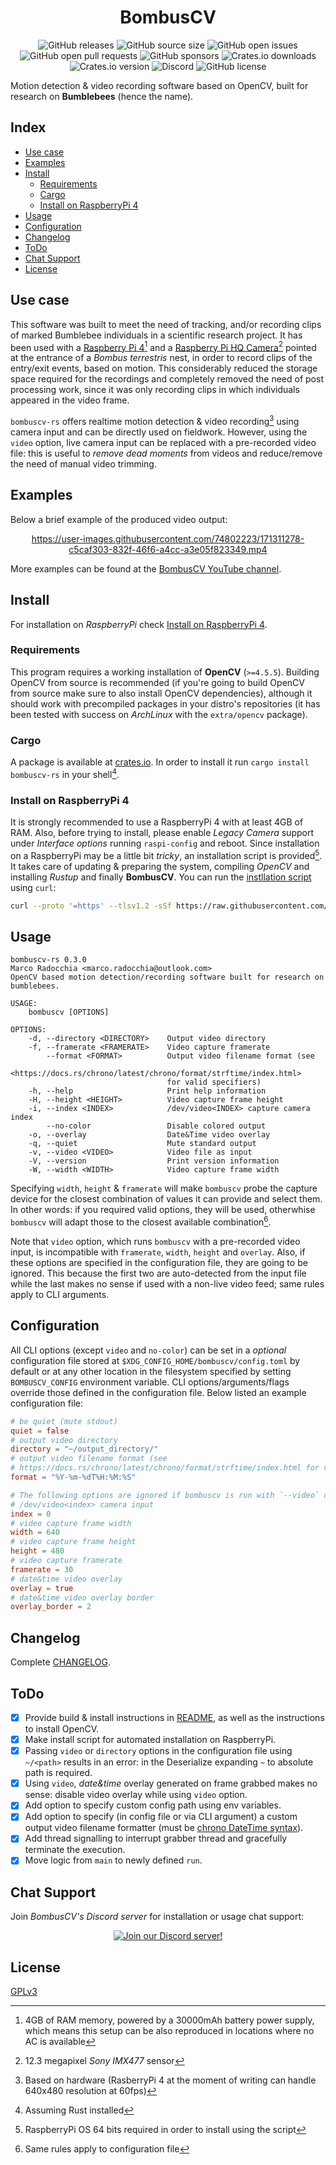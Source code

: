 <div align="center">
  <h1 align="center">BombusCV</h1>

  ![GitHub releases](https://img.shields.io/github/downloads/marcoradocchia/bombuscv-rs/total?color=%23a9b665&logo=github)
  ![GitHub source size](https://img.shields.io/github/languages/code-size/marcoradocchia/bombuscv-rs?color=ea6962&logo=github)
  ![GitHub open issues](https://img.shields.io/github/issues-raw/marcoradocchia/bombuscv-rs?color=%23d8a657&logo=github)
  ![GitHub open pull requests](https://img.shields.io/github/issues-pr-raw/marcoradocchia/bombuscv-rs?color=%2389b482&logo=github)
  ![GitHub sponsors](https://img.shields.io/github/sponsors/marcoradocchia?color=%23d3869b&logo=github)
  ![Crates.io downloads](https://img.shields.io/crates/d/bombuscv-rs?label=crates.io%20downloads&color=%23a9b665&logo=rust)
  ![Crates.io version](https://img.shields.io/crates/v/bombuscv-rs?logo=rust&color=%23d8a657)
  ![Discord](https://img.shields.io/discord/985154521946816595?label=chat%20support&logo=discord&logoColor=%23ffff&color=%2389b482)
  ![GitHub license](https://img.shields.io/github/license/marcoradocchia/bombuscv-rs?color=%23e78a4e)
</div>

Motion detection & video recording software based on OpenCV, built for research
on **Bumblebees** (hence the name).

## Index

- [Use case](#use-case)
- [Examples](#examples)
- [Install](#install)
  - [Requirements](#requirements)
  - [Cargo](#cargo)
  - [Install on RaspberryPi 4](#install-on-raspberrypi-4)
- [Usage](#usage)
- [Configuration](#configuration)
- [Changelog](#changelog)
- [ToDo](#todo)
- [Chat Support](#chat-support)
- [License](#license)

## Use case

This software was built to meet the need of tracking, and/or recording clips of
marked Bumblebee individuals in a scientific research project. It has been used
with a
[Raspberry Pi 4](https://www.raspberrypi.com/products/raspberry-pi-4-model-b/)[^1]
and a
[Raspberry Pi HQ Camera](https://www.raspberrypi.com/products/raspberry-pi-high-quality-camera/)[^2]
pointed at the entrance of a _Bombus terrestris_ nest, in order to record clips
of the entry/exit events, based on motion. This considerably reduced the
storage space required for the recordings and completely removed the need of
post processing work, since it was only recording clips in which individuals
appeared in the video frame.

`bombuscv-rs` offers realtime motion detection & video recording[^3] using
camera input and can be directly used on fieldwork. However, using the `video`
option, live camera input can be replaced with a pre-recorded video file: this
is useful to _remove dead moments_ from videos and reduce/remove the need of
manual video trimming.

[^1]: 4GB of RAM memory, powered by a 30000mAh battery power supply, which
  means this setup can be also reproduced in locations where no AC is available
[^2]: 12.3 megapixel _Sony IMX477_ sensor
[^3]: Based on hardware (RasberryPi 4 at the moment of writing can handle
  640x480 resolution at 60fps)

## Examples

Below a brief example of the produced video output:

<div align="center">

https://user-images.githubusercontent.com/74802223/171311278-c5caf303-832f-46f6-a4cc-a3e05f823349.mp4

</div>

More examples can be found at the [BombusCV YouTube
channel](https://www.youtube.com/channel/UCkSjz-EAjhEvtUcY-ruYkrA).

## Install

For installation on *RaspberryPi* check [Install on RaspberryPi
4](#install-on-raspberrypi-4).

### Requirements

This program requires a working installation of **OpenCV** (`>=4.5.5`).
Building OpenCV from source is recommended (if you're going to build OpenCV
from source make sure to also install OpenCV dependencies), although it should
work with precompiled packages in your distro's repositories (it has been
tested with success on *ArchLinux* with the `extra/opencv` package).

### Cargo

A package is available at [crates.io](https://crates.io/crates/bombuscv-rs). In
order to install it run `cargo install bombuscv-rs` in your shell[^4].

[^4]: Assuming Rust installed

### Install on RaspberryPi 4

It is strongly recommended to use a RaspberryPi 4 with at least 4GB of RAM.
Also, before trying to install, please enable *Legacy Camera* support under
*Interface options*  running `raspi-config` and reboot. Since installation on a
RaspberryPi may be a little bit *tricky*, an installation script is
provided[^5]. It takes care of updating & preparing the system, compiling
*OpenCV* and installing *Rustup* and finally **BombusCV**. You can run the
[instllation script](bombuscv-raspi.sh) using `curl`:
```sh
curl --proto '=https' --tlsv1.2 -sSf https://raw.githubusercontent.com/marcoradocchia/bombuscv-rs/master/bombuscv-raspi.sh | sh
```

[^5]: RaspberryPi OS 64 bits required in order to install using the script

## Usage

```
bombuscv-rs 0.3.0
Marco Radocchia <marco.radocchia@outlook.com>
OpenCV based motion detection/recording software built for research on bumblebees.

USAGE:
    bombuscv [OPTIONS]

OPTIONS:
    -d, --directory <DIRECTORY>    Output video directory
    -f, --framerate <FRAMERATE>    Video capture framerate
        --format <FORMAT>          Output video filename format (see
                                   <https://docs.rs/chrono/latest/chrono/format/strftime/index.html>
                                   for valid specifiers)
    -h, --help                     Print help information
    -H, --height <HEIGHT>          Video capture frame height
    -i, --index <INDEX>            /dev/video<INDEX> capture camera index
        --no-color                 Disable colored output
    -o, --overlay                  Date&Time video overlay
    -q, --quiet                    Mute standard output
    -v, --video <VIDEO>            Video file as input
    -V, --version                  Print version information
    -W, --width <WIDTH>            Video capture frame width
```

Specifying `width`, `height` & `framerate` will make `bombuscv` probe the
capture device for the closest combination of values it can provide and select
them. In other words: if you required valid options, they will be used,
otherwhise `bombuscv` will adapt those to the closest available combination[^6].

Note that `video` option, which runs `bombuscv` with a pre-recorded video
input, is incompatible with `framerate`, `width`, `height` and `overlay`. Also,
if these options are specified in the configuration file, they are going to be
ignored. This because the first two are auto-detected from the input file while
the last makes no sense if used with a non-live video feed; same rules apply to
CLI arguments.

[^6]: Same rules apply to configuration file

## Configuration

All CLI options (except `video` and `no-color`) can be set in a *optional* configuration file
stored at `$XDG_CONFIG_HOME/bombuscv/config.toml` by default or at any other
location in the filesystem specified by setting `BOMBUSCV_CONFIG` environment
variable. CLI options/arguments/flags override those defined in the
configuration file. Below listed an example configuration file:
```toml
# be quiet (mute stdout)
quiet = false
# output video directory
directory = "~/output_directory/"
# output video filename format (see
# https://docs.rs/chrono/latest/chrono/format/strftime/index.html for valid specifiers)
format = "%Y-%m-%dT%H:%M:%S"

# The following options are ignored if bombuscv is run with `--video` option
# /dev/video<index> camera input
index = 0
# video capture frame width
width = 640
# video capture frame height
height = 480
# video capture framerate
framerate = 30
# date&time video overlay
overlay = true
# date&time video overlay border
overlay_border = 2
```

## Changelog

Complete [CHANGELOG](CHANGELOG.md).

## ToDo

- [x] Provide build & install instructions in [README](README.md), as well as
  the instructions to install OpenCV.
- [x] Make install script for automated installation on RaspberryPi.
- [x] Passing `video` or `directory` options in the configuration file using
  `~/<path>` results in an error: in the Deserialize expanding `~` to
  absolute path is required.
- [x] Using `video`, _date&time_ overlay generated on frame grabbed makes no
  sense: disable video overlay while using `video` option.
- [x] Add option to specify custom config path using env variables.
- [x] Add option to specify (in config file or via CLI argument) a custom
  output video filename formatter (must be [chrono DateTime
  syntax](https://docs.rs/chrono/latest/chrono/format/strftime/index.html)).
- [x] Add thread signalling to interrupt grabber thread and gracefully
  terminate the execution.
- [x] Move logic from `main` to newly defined `run`.

## Chat Support

Join *BombusCV's Discord server* for installation or usage chat support:

<div align="center">

[![Join our Discord server!](https://invidget.switchblade.xyz/srNGQEs2QA?language=en)](http://discord.gg/srNGQEs2QA)

</div>

## License

[GPLv3](LICENSE)
